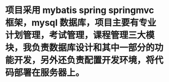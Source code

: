 # 项目采用 mybatis spring springmvc 框架，mysql 数据库，项目主要有专业计划管理，考试管理，课程管理三大模块，我负责数据库设计和其中一部分的功能开发，另外还负责配置开发环境，将代码部署在服务器上。
